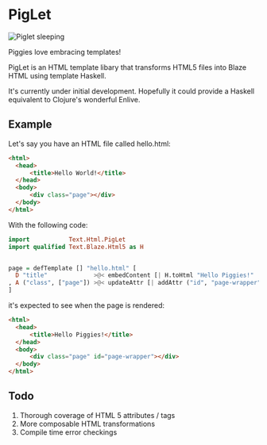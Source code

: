 PigLet
======
![Piglet sleeping](https://lh5.googleusercontent.com/-p5UUHnasepg/UxobHZBwoAI/AAAAAAAACzk/i_mFM4zepuA/w456-h319-no/pig-sleeping-new-york-456.jpg)

Piggies love embracing templates!

PigLet is an HTML template libary that transforms HTML5 files into Blaze
HTML using template Haskell.

It's currently under initial development. Hopefully it could provide a
Haskell equivalent to Clojure's wonderful Enlive.

## Example

Let's say you have an HTML file called hello.html:

```html
<html>
  <head>
      <title>Hello World!</title>
  </head>
  <body>
      <div class="page"></div>
  </body>
</html>
```

With the following code:

```haskell
import           Text.Html.PigLet
import qualified Text.Blaze.Html5 as H


page = defTemplate [] "hello.html" [
  D "title"             >@< embedContent [| H.toHtml "Hello Piggies!" |]
, A ("class", ["page"]) >@< updateAttr [| addAttr ("id", "page-wrapper") |]
]
```

it's expected to see when the page is rendered:

```html
<html>
  <head>
      <title>Hello Piggies!</title>
  </head>
  <body>
      <div class="page" id="page-wrapper"></div>
  </body>
</html>
```

## Todo
1. Thorough coverage of HTML 5 attributes / tags
2. More composable HTML transformations
3. Compile time error checkings

